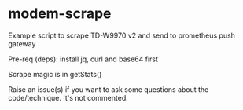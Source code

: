 # modem-scrape
Example script to scrape TD-W9970 v2 and send to prometheus push gateway

Pre-req (deps): install jq, curl and base64 first

Scrape magic is in getStats()

Raise an issue(s) if you want to ask some questions about the code/technique. It's not commented.
